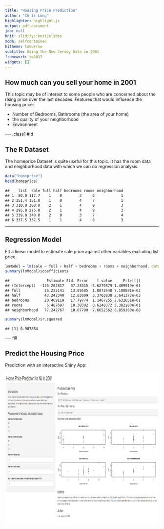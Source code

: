 ```yaml
---
title: "Housing Price Prediction"
author: "Chris Long"
highlighter: highlight.js
output: pdf_document
job: null
knit: slidify::knit2slides
mode: selfcontained
hitheme: tomorrow
subtitle: Using the New Jersey Data in 2001
framework: io2012
widgets: []
---
```


## How much can you sell your home in 2001

This topic may be of interest to some people who are concerned about the rising price over the last decades. Features that would influence the housing price:

- Number of Bedrooms, Bathrooms (the area of your home)
- the quality of your neighborhood
- Environment

--- .class1 #id

## The R Dataset

The homeprice Dataset is quite useful for this topic. It has the room data and neighborhood data with which we can do regression analysis.



```r
data("homeprice")
head(homeprice)
```

```
##    list  sale full half bedrooms rooms neighborhood
## 1  80.0 117.7    1    0        3     6            1
## 2 151.4 151.0    1    0        4     7            1
## 3 310.0 300.0    2    1        4     9            3
## 4 295.0 275.0    2    1        4     8            3
## 5 339.0 340.0    2    0        3     7            4
## 6 337.5 337.5    1    1        4     8            3
```

---

## Regression Model

Fit a linear model to estimate sale price against other variables excluding list price.

```r
lmModel = lm(sale ~ full + half + bedrooms + rooms + neighborhood, data = homeprice)
summary(lmModel)$coefficients
```

```
##                 Estimate Std. Error    t value     Pr(>|t|)
## (Intercept)  -135.262817   37.28315 -3.6279879 1.409919e-03
## full           26.225141   13.89585  1.8872648 7.180881e-02
## half           43.242340   12.83009  3.3703838 2.641273e-03
## bedrooms       20.409119   17.79774  1.1467255 2.632851e-01
## rooms           6.487697   10.38302  0.6248372 5.382280e-01
## neighborhood   77.242767   10.07700  7.6652562 8.859380e-08
```

```r
summary(lmModel)$r.squared
```

```
## [1] 0.907884
```

---  fill

## Predict the Housing Price

Prediction with an interactive Shiny App:

<img height='500' width = '1000' src="assets/img/ShinyApp.png" />
